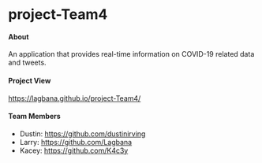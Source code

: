 # project-Team4

#### About
An application that provides real-time information on COVID-19 related data and tweets.


#### Project View
https://lagbana.github.io/project-Team4/

#### Team Members
- Dustin: https://github.com/dustinirving 
- Larry: https://github.com/Lagbana
- Kacey: https://github.com/K4c3y